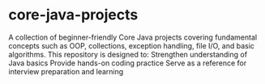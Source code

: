# core-java-projects
A collection of beginner-friendly Core Java projects covering fundamental concepts such as OOP, collections, exception handling, file I/O, and basic algorithms.  This repository is designed to:  Strengthen understanding of Java basics Provide hands-on coding practice Serve as a reference for interview preparation and learning
